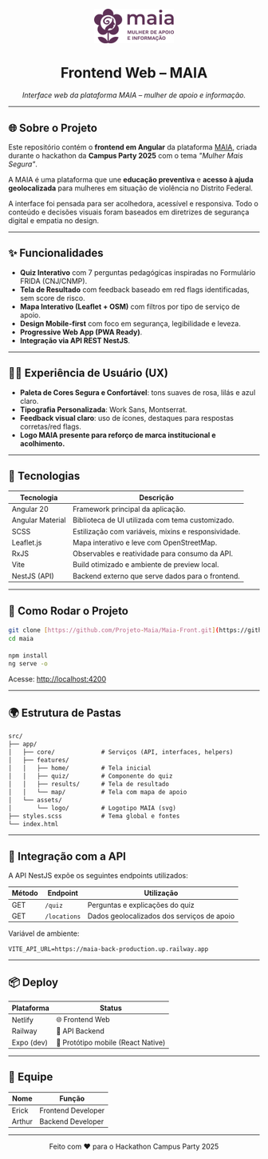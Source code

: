 <p align="center">
  <img src="src/assets/logo_plum.svg" width="160" alt="Logotipo MAIA">
</p>

<h1 align="center">Frontend Web – MAIA</h1>
<p align="center"><em>Interface web da plataforma MAIA – mulher de apoio e informação.</em></p>

---

## 🌐 Sobre o Projeto

Este repositório contém o **frontend em Angular** da plataforma [MAIA]([https://github.com/SEU_USUARIO/maia](https://github.com/Projeto-Maia/Maia-Front)), criada durante o hackathon da **Campus Party 2025** com o tema _"Mulher Mais Segura"_.

A MAIA é uma plataforma que une **educação preventiva** e **acesso à ajuda geolocalizada** para mulheres em situação de violência no Distrito Federal.

A interface foi pensada para ser acolhedora, acessível e responsiva. Todo o conteúdo e decisões visuais foram baseados em diretrizes de segurança digital e empatia no design.

---

## ✨ Funcionalidades

- **Quiz Interativo** com 7 perguntas pedagógicas inspiradas no Formulário FRIDA (CNJ/CNMP).
- **Tela de Resultado** com feedback baseado em red flags identificadas, sem score de risco.
- **Mapa Interativo (Leaflet + OSM)** com filtros por tipo de serviço de apoio.
- **Design Mobile-first** com foco em segurança, legibilidade e leveza.
- **Progressive Web App (PWA Ready)**.
- **Integração via API REST NestJS**.

---

## 🧑‍🎨 Experiência de Usuário (UX)

- **Paleta de Cores Segura e Confortável**: tons suaves de rosa, lilás e azul claro.
- **Tipografia Personalizada**: Work Sans, Montserrat.
- **Feedback visual claro**: uso de ícones, destaques para respostas corretas/red flags.
- **Logo MAIA presente para reforço de marca institucional e acolhimento.**

---

## 🧪 Tecnologias

| Tecnologia        | Descrição |
|-------------------|-----------|
| Angular 20        | Framework principal da aplicação. |
| Angular Material  | Biblioteca de UI utilizada com tema customizado. |
| SCSS              | Estilização com variáveis, mixins e responsividade. |
| Leaflet.js        | Mapa interativo e leve com OpenStreetMap. |
| RxJS              | Observables e reatividade para consumo da API. |
| Vite              | Build otimizado e ambiente de preview local. |
| NestJS (API)      | Backend externo que serve dados para o frontend. |

---

## 🚀 Como Rodar o Projeto

```bash
git clone [https://github.com/Projeto-Maia/Maia-Front.git](https://github.com/Projeto-Maia/Maia-Front.git)
cd maia

npm install
ng serve -o
```

Acesse: [http://localhost:4200](http://localhost:4200)

---

## 🌍 Estrutura de Pastas

```
src/
├── app/
│   ├── core/             # Serviços (API, interfaces, helpers)
│   ├── features/
│   │   ├── home/         # Tela inicial
│   │   ├── quiz/         # Componente do quiz
│   │   ├── results/      # Tela de resultado 
│   │   └── map/          # Tela com mapa de apoio
│   └── assets/
│       └── logo/         # Logotipo MAIA (svg)
├── styles.scss           # Tema global e fontes
└── index.html
```

---

## 📡 Integração com a API

A API NestJS expõe os seguintes endpoints utilizados:

| Método | Endpoint       | Utilização                |
|--------|----------------|---------------------------|
| GET    | `/quiz`        | Perguntas e explicações do quiz |
| GET    | `/locations`   | Dados geolocalizados dos serviços de apoio |

Variável de ambiente:
```env
VITE_API_URL=https://maia-back-production.up.railway.app
```

---

## 📦 Deploy

| Plataforma | Status     |
|------------|------------|
| Netlify    | 🌐 Frontend Web |
| Railway    | 🔌 API Backend  |
| Expo (dev) | 📱 Protótipo mobile (React Native) |

---

## 📍 Equipe

| Nome    | Função             |
|---------|--------------------|
| Erick   | Frontend Developer |
| Arthur  | Backend Developer  |

---

<p align="center">
  Feito com ❤️ para o Hackathon Campus Party 2025
</p>